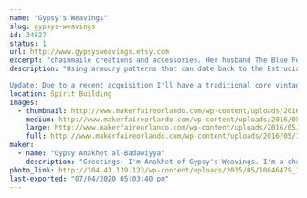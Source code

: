```yaml
---
name: "Gypsy's Weavings"
slug: gypsys-weavings
id: 34827
status: 1
url: http://www.gypsysweavings.etsy.com
excerpt: "chainmaile creations and accessories. Her husband The Blue Fool will also be joining her with his card game The Abandons which funded last year on kickstarter! "
description: "Using armoury patterns that can date back to the Estrucians of old, I make everything from bracelets to purses. I do mostly accessories, though. I have, at times, gone back to the roots and make functional armour as well for renaissance festivals and combat groups. I also make items for furries who need scales instead of fur.

Update: Due to a recent acquisition I'll have a traditional core vintage violet wand with me! If you're a fan of Nikola Tesla, violet wands (aka the ray) and tesla coils are not unknown to you. Getting a chance to feel it though is rare! I'll have a vintage (from what I can find it's from the 1940s) violet \"ray\" machine and a modern solid state. Satisfy your curiosity and get to see, and for the daring feel, one for yourself!"
location: Spirit Building
images:
  - thumbnail: http://www.makerfaireorlando.com/wp-content/uploads/2016/05/1918076_943088889119922_8388568937761643873_n.jpg
    medium: http://www.makerfaireorlando.com/wp-content/uploads/2016/05/1918076_943088889119922_8388568937761643873_n.jpg
    large: http://www.makerfaireorlando.com/wp-content/uploads/2016/05/1918076_943088889119922_8388568937761643873_n.jpg
    full: http://www.makerfaireorlando.com/wp-content/uploads/2016/05/1918076_943088889119922_8388568937761643873_n.jpg
maker:
  - name: "Gypsy Anakhet al-Badawiyya"
    description: "Greetings! I'm Anakhet of Gypsy's Weavings. I'm a chainmaile armourer and accessory maker who takes historical patterns and puts a more modern use to them. I start with a pile of links and using pliers I artfully weave them together. I mostly use premade links from a supplier though I have made my own in the past and still have the supplies to do so. "
photo_link: http://104.41.139.123/wp-content/uploads/2015/05/10846479_1004816692869144_6371303313562769882_n.jpg
last-exported: "07/04/2020 05:03:40 pm"
---
```

